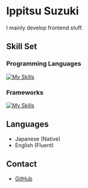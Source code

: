 # Ippitsu Suzuki
I mainly develop frontend stuff.

## Skill Set
### Programming Languages
[![My Skills](https://skillicons.dev/icons?i=html,css,js,ts,py)](https://skillicons.dev)
### Frameworks
[![My Skills](https://skillicons.dev/icons?i=react)](https://skillicons.dev)

## Languages
- Japanese (Native)
- English (Fluent)

## Contact
- [GitHub](https://github.com/ippitsu-suzuki)